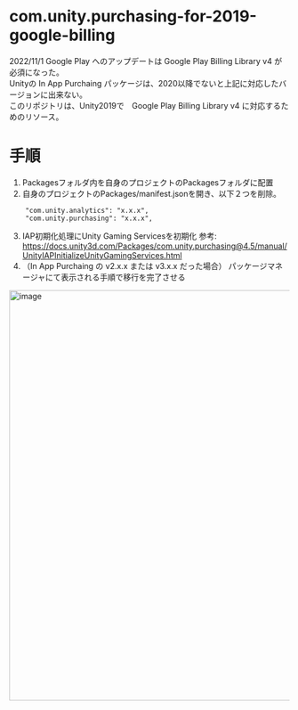 # com.unity.purchasing-for-2019-google-billing

2022/11/1 Google Play へのアップデートは Google Play Billing Library v4 が必須になった。  
Unityの In App Purchaing パッケージは、2020以降でないと上記に対応したバージョンに出来ない。  
このリポジトリは、Unity2019で　Google Play Billing Library v4 に対応するためのリソース。  

# 手順

1. Packagesフォルダ内を自身のプロジェクトのPackagesフォルダに配置
2. 自身のプロジェクトのPackages/manifest.jsonを開き、以下２つを削除。
```
    "com.unity.analytics": "x.x.x",
    "com.unity.purchasing": "x.x.x",
```
3. IAP初期化処理にUnity Gaming Servicesを初期化
参考: https://docs.unity3d.com/Packages/com.unity.purchasing@4.5/manual/UnityIAPInitializeUnityGamingServices.html
4. （In App Purchaing の v2.x.x または v3.x.x だった場合） パッケージマネージャにて表示される手順で移行を完了させる
<img width="737" alt="image" src="https://user-images.githubusercontent.com/101873335/199259109-fae24897-e5cf-460f-9bd7-2a7224b3d0f8.png">


